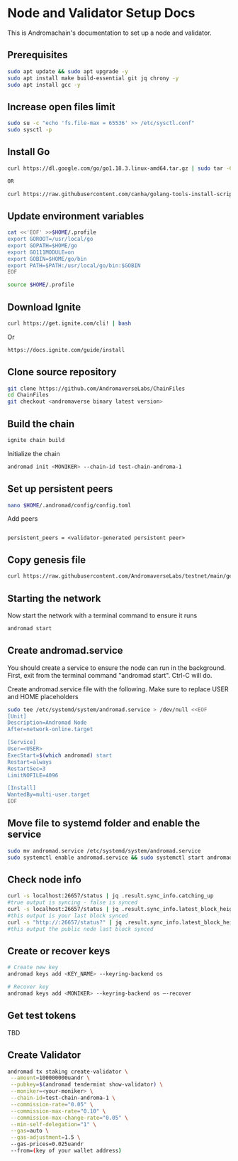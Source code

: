 # Node and Validator Setup Docs

This is Andromachain's documentation to set up a node and validator.

## Prerequisites

```bash
sudo apt update && sudo apt upgrade -y
sudo apt install make build-essential git jq chrony -y
sudo apt install gcc -y
```

## Increase open files limit

```bash
sudo su -c "echo 'fs.file-max = 65536' >> /etc/sysctl.conf"
sudo sysctl -p
```

## Install Go

```bash
curl https://dl.google.com/go/go1.18.3.linux-amd64.tar.gz | sudo tar -C/usr/local -zxvf

OR

curl https://raw.githubusercontent.com/canha/golang-tools-install-script/master/goinstall.sh | bash
```

## Update environment variables

```bash
cat <<'EOF' >>$HOME/.profile
export GOROOT=/usr/local/go
export GOPATH=$HOME/go
export GO111MODULE=on
export GOBIN=$HOME/go/bin
export PATH=$PATH:/usr/local/go/bin:$GOBIN
EOF
```

```bash
source $HOME/.profile
```

## Download Ignite

```bash
curl https://get.ignite.com/cli! | bash
```

Or

```bash
https://docs.ignite.com/guide/install
```

## Clone source repository

```bash
git clone https://github.com/AndromaverseLabs/ChainFiles
cd ChainFiles
git checkout <andromaverse binary latest version>
```

## Build the chain

```bash
ignite chain build
```

Initialize the chain

```bash
andromad init <MONIKER> --chain-id test-chain-androma-1
```

## Set up persistent peers

```bash
nano $HOME/.andromad/config/config.toml
```

Add peers

```

persistent_peers = <validator-generated persistent peer>
```

## Copy genesis file

```bash
curl https://raw.githubusercontent.com/AndromaverseLabs/testnet/main/genesis.json > ~/.andromad/config/genesis.json
```

## Starting the network

Now start the network with a terminal command to ensure it runs

```bash
andromad start
```

## Create andromad.service

You should create a service to ensure the node can run in the background. First, exit from the terminal command "andromad start". Ctrl-C will do.

Create andromad.service file with the following. Make sure to replace USER and HOME placeholders

```bash
sudo tee /etc/systemd/system/andromad.service > /dev/null <<EOF  
[Unit]
Description=Andromad Node
After=network-online.target

[Service]
User=<USER>
ExecStart=$(which andromad) start
Restart=always
RestartSec=3
LimitNOFILE=4096

[Install]
WantedBy=multi-user.target
EOF
```

## Move file to systemd folder and enable the service

```bash
sudo mv andromad.service /etc/systemd/system/andromad.service
sudo systemctl enable andromad.service && sudo systemctl start andromad.service
```

## Check node info

```bash
curl -s localhost:26657/status | jq .result.sync_info.catching_up
#true output is syncing - false is synced
curl -s localhost:26657/status | jq .result.sync_info.latest_block_height
#this output is your last block synced
curl -s "http://:26657/status?" | jq .result.sync_info.latest_block_height
#this output the public node last block synced
```

## Create or recover keys

```bash
# Create new key
andromad keys add <KEY_NAME> --keyring-backend os
```

```bash
# Recover key
andromad keys add <MONIKER> --keyring-backend os —-recover
```

## Get test tokens

TBD

## Create Validator

```bash
andromad tx staking create-validator \
 --amount=100000000uandr \
 --pubkey=$(andromad tendermint show-validator) \
 --moniker=<your-moniker> \
 --chain-id=test-chain-androma-1 \
 --commission-rate="0.05" \
 --commission-max-rate="0.10" \
 --commission-max-change-rate="0.05" \
 --min-self-delegation="1" \
 --gas=auto \
 --gas-adjustment=1.5 \ 
 --gas-prices=0.025uandr
 --from=(key of your wallet address)
```
